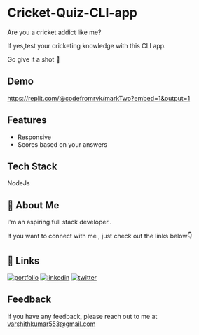 # Cricket-Quiz-CLI-app

Are you a cricket addict like me? 

If yes,test your cricketing knowledge with this CLI app.

Go give it a shot 🏏

## Demo

https://replit.com/@codefromrvk/markTwo?embed=1&output=1

  
## Features

- Responsive
- Scores based on your answers




  
## Tech Stack

NodeJs


  
## 🚀 About Me
I'm an aspiring full stack developer..

If you want to connect with me , just check out the links below👇

  
## 🔗 Links
[![portfolio](https://img.shields.io/badge/my_portfolio-000?style=for-the-badge&logo=ko-fi&logoColor=white)](https://varshithkumar.netlify.app)
[![linkedin](https://img.shields.io/badge/linkedin-0A66C2?style=for-the-badge&logo=linkedin&logoColor=white)](https://www.linkedin.com/in/varshith-kumar-a430a91a5/)
[![twitter](https://img.shields.io/badge/twitter-1DA1F2?style=for-the-badge&logo=twitter&logoColor=white)](https://twitter.com/0xrvk)

  
## Feedback

If you have any feedback, please reach out to me at varshithkumar553@gmail.com

  
